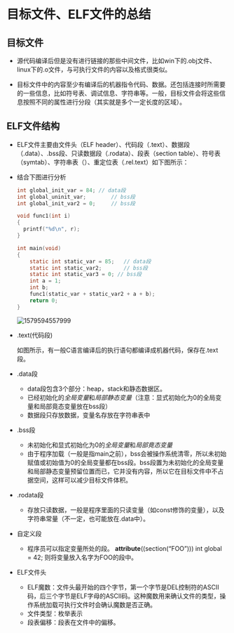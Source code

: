 # 目标文件、ELF文件的总结

## 目标文件

- 源代码编译后但是没有进行链接的那些中间文件，比如win下的.obj文件、linux下的.o文件，与可执行文件的内容以及格式很类似。

- 目标文件中的内容至少有编译后的机器指令代码、数据。还包括连接时所需要的一些信息，比如符号表、调试信息、字符串等。一般，目标文件会将这些信息按照不同的属性进行分段（其实就是多个一定长度的区域）。

  

## ELF文件结构

- ELF文件主要由文件头（ELF header）、代码段（.text）、数据段（.data）、.bss段、只读数据段（.rodata）、段表（section table）、符号表（symtab）、字符串表（）、重定位表（.rel.text）如下图所示： 

- 结合下图进行分析

  ```c
  int global_init_var = 84;	// data段
  int global_uninit_var;		// bss段
  int global_init_var2 = 0; 	// bss段
  
  void func1(int i)
  {
  	printf("%d\n", r);
  }
  
  int main(void)
  {
      static int static_var = 85;	// data段
      static int static_var2;		// bss段
      static int static_var3 = 0; // bss段
      int a = 1;
      int b;
      func1(static_var + static_var2 + a + b);
      return 0;
  }
  ```

  ![1579594557999](../../../../projectdocsmyimages/1579594557999.png)

- .text(代码段)

  如图所示，有一般C语言编译后的执行语句都编译成机器代码，保存在.text段。

- .data段

  - data段包含3个部分：heap，stack和静态数据区。
  - 已经初始化的*全局变量*和*局部静态变量*（注意：显式初始化为0的全局变量和局部竟态变量放在bss段）
  - 数据段只存放数据，变量名存放在字符串表中

- .bss段

  - 未初始化和显式初始化为0的*全局变量*和*局部竟态变量*
  - 由于程序加载（一般是指main之前），bss会被操作系统清零，所以未初始赋值或初始值为0的全局变量都在bss段。bss段置为未初始化的全局变量和局部静态变量预留位置而已，它并没有内容，所以它在目标文件中不占据空间，这样可以减少目标文件体积。

- .rodata段

  - 存放只读数据，一般是程序里面的只读变量（如const修饰的变量），以及字符串常量（不一定，也可能放在.data中）。

- 自定义段 

  - 程序员可以指定变量所处的段。 
    __attribute__((section(“FOO”))) int global = 42; 
    则将变量放入名字为FOO的段中。

- ELF文件头 

  - ELF魔数：文件头最开始的四个字节，第一个字节是DEL控制符的ASCII码，后三个字节是ELF字母的ASCII码。这种魔数用来确认文件的类型，操作系统加载可执行文件时会确认魔数是否正确。
  - 文件类型：枚举表示
  - 段表偏移：段表在文件中的偏移。